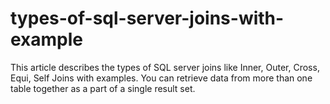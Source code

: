 # types-of-sql-server-joins-with-example
This article describes the types of SQL server joins like Inner, Outer, Cross, Equi, Self Joins with examples. You can retrieve data from more than one table together as a part of a single result set.
